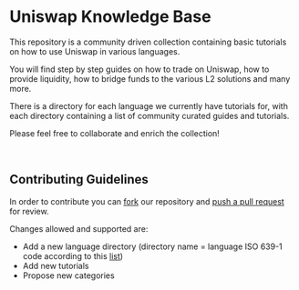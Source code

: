 # Uniswap Knowledge Base 

This repository is a community driven collection containing basic tutorials on how to use Uniswap in various languages.

You will find step by step guides on how to trade on Uniswap, how to provide liquidity, how to bridge funds to the various L2 solutions and many more.

There is a directory for each language we currently have tutorials for, with each directory containing a list of community curated guides and tutorials.

Please feel free to collaborate and enrich the collection!

<br>

## Contributing Guidelines

In order to contribute you can [fork](https://docs.github.com/en/get-started/quickstart/fork-a-repo) our repository and [push a pull request](https://docs.github.com/en/pull-requests/collaborating-with-pull-requests/proposing-changes-to-your-work-with-pull-requests/about-pull-requests) for review. 

Changes allowed and supported are:

- Add a new language directory (directory name = language ISO 639-1 code according to this [list](https://en.wikipedia.org/wiki/List_of_ISO_639-1_codes))
- Add new tutorials 
- Propose new categories







